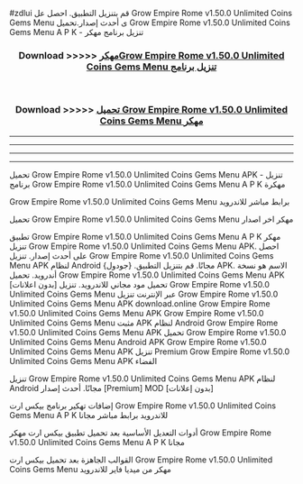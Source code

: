 #zdlui قم بتنزيل التطبيق. احصل عل Grow Empire Rome v1.50.0 Unlimited Coins Gems Menu  ى أحدث إصدار.تحميل Grow Empire Rome v1.50.0 Unlimited Coins Gems Menu  A P K - تنزيل برنامج مهكر



<div align="center">
<h3>Download >>>>> <a href="https://ar-sites.web.app/?ar= Grow Empire Rome v1.50.0 Unlimited Coins Gems Menu ">مهكرGrow Empire Rome v1.50.0 Unlimited Coins Gems Menu  تنزيل برنامج</a></h3><br>

<h3>Download >>>>> <a href="https://ar-sites.web.app/?ar= Grow Empire Rome v1.50.0 Unlimited Coins Gems Menu ">تحميل Grow Empire Rome v1.50.0 Unlimited Coins Gems Menu  مهكر</a></h3>
</div>


----------------------------------------------------------

----------------------------------------------------------

----------------------------------------------------------

----------------------------------------------------------


تحميل Grow Empire Rome v1.50.0 Unlimited Coins Gems Menu  APK - تنزيل برنامج Grow Empire Rome v1.50.0 Unlimited Coins Gems Menu  A P K مهكرة

Grow Empire Rome v1.50.0 Unlimited Coins Gems Menu  برابط مباشر للاندرويد

تحميل Grow Empire Rome v1.50.0 Unlimited Coins Gems Menu  مهكر اخر اصدار

تطبيق Grow Empire Rome v1.50.0 Unlimited Coins Gems Menu  A P K مهكر
تنزيل Grow Empire Rome v1.50.0 Unlimited Coins Gems Menu  APK. احصل على أحدث إصدار.
تنزيل Grow Empire Rome v1.50.0 Unlimited Coins Gems Menu  APK لنظام Android مجانًا.
قم بتنزيل التطبيق. {جودول} APK. الاسم هو نسخة أندرويد.
تحميل Grow Empire Rome v1.50.0 Unlimited Coins Gems Menu  APK [بدون اعلانات]
تحميل مود مجاني للاندرويد.
تنزيل Grow Empire Rome v1.50.0 Unlimited Coins Gems Menu  عبر الإنترنت
تنزيل Grow Empire Rome v1.50.0 Unlimited Coins Gems Menu  APK
download.online Grow Empire Rome v1.50.0 Unlimited Coins Gems Menu  APK
Grow Empire Rome v1.50.0 Unlimited Coins Gems Menu  مثبت APK لنظام Android
Grow Empire Rome v1.50.0 Unlimited Coins Gems Menu  APK
تحميل Grow Empire Rome v1.50.0 Unlimited Coins Gems Menu  Android APK
Grow Empire Rome v1.50.0 Unlimited Coins Gems Menu  APK تنزيل Premium
Grow Empire Rome v1.50.0 Unlimited Coins Gems Menu  APK الفضاء

تنزيل Grow Empire Rome v1.50.0 Unlimited Coins Gems Menu  APK لنظام Android مجانًا. أحدث إصدار [Premium] MOD [بدون إعلانات]

إضافات تهكير برنامج بيكس ارت Grow Empire Rome v1.50.0 Unlimited Coins Gems Menu  A P K للاندرويد برابط مباشر مجانا

أدوات التعديل الأساسية بعد تحميل تطبيق بيكس ارت مهكر Grow Empire Rome v1.50.0 Unlimited Coins Gems Menu  A P K مجانا

القوالب الجاهزة بعد تحميل بيكس ارت Grow Empire Rome v1.50.0 Unlimited Coins Gems Menu  مهكر من ميديا فاير للاندرويد



